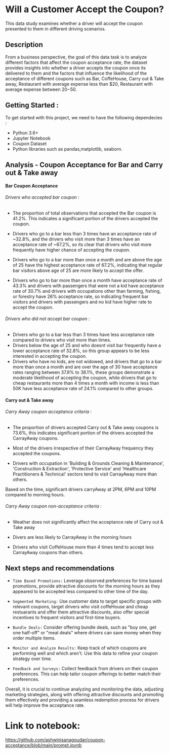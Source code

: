 # Will a Customer Accept the Coupon?

This data study examines whether a driver will accept the coupon presented to them in different driving scenarios.

## Description
From a business perspective, the goal of this data task is to analyze different factors that affect the coupon acceptance rate, the dataset provides insights into whether a driver accepts the coupon once its delivered to them and the factors that influence the likelihood of the acceptance of different coupons such as Bar, CoffeHouse, Carry out & Take away, Restaurant with average expense less than $20,  Restaurant with average expense between $20-$50.

## Getting Started :
To get started with this project, we need to have the following dependecies :
* Python 3.6+
* Jupyter Notebook
* Coupon Dataset
* Python libraries such as pandas,matplotlib, seaborn.

## Analysis - Coupon Acceptance for Bar and Carry out & Take away

#### Bar Coupon Acceptance 

###### Drivers who accepted bar coupon :

* The proportion of total observations that accepted the Bar coupon is 41.2%. This indicates a significant portion of the drivers accepted the coupon.

* Drivers who go to a bar less than 3 times have an acceptance rate of ~32.8%, and the drivers who visit more than 3 times have an acceptance rate of ~67.2%, so its clear that drivers who visit more frequently have higher chance of accepting the coupon.

* Drivers who go to a bar more than once a month and are above the age of 25 have the highest acceptance rate of 67.2%, indicating that regular bar visitors above age of 25 are more likely to accept the offer.

* Drivers who go to bar more than once a month have acceptance rate of 43.3% and drivers with passengers that were not a kid have acceptance rate of 30.7% and drivers with occupations other than farming, fishing, or forestry have 26% acceptance rate, so indicating frequent bar visitors and drivers with passengers and no kid have higher rate to accept the coupon.


###### Drivers who did not accept bar coupon :

* Drivers who go to a bar less than 3 times have less acceptance rate compared to drivers who visit more than times.
* Drivers below the age of 25 and who doesnt visit bar frequently have a lower acceptance rate of 32.8%, so this group appears to be less interested in accepting the coupon.
* Drivers who have no kids, are not widowed, and drivers that go to a bar more than once a month and are over the age of 30 have acceptance rates ranging between 37.8% to 38.1%, these groups demonstrate a moderate likelihood of accepting the coupon, while drivers that go to cheap restaurants more than 4 times a month with income is less than 50K have less acceptance rate of 24.1% compared to other groups.

#### Carry out & Take away

######  Carry Away coupon acceptance criteria :
* The proportion of drivers accepted Carry out & Take away coupons is 73.6%, this indicates significant portion of the drivers accepted the CarrayAway coupons.

* Most of the drivers irrespective of their CarrayAway frequency they accepted the coupons.

* Drivers with occupation in 'Building & Grounds Cleaning & Maintenance', 'Construction & Extraction', 'Protective Service' and 'Healthcare Practitioners & Technical' sectors tend to visit CarrayAway more than others.

Based on the time, significant drivers carryAway at 2PM, 6PM and 10PM compared to morning hours.

######  Carry Away coupon non-acceptance criteria :

* Weather does not significantly affect the acceptance rate of Carry out & Take away

* Divers are less likely to CarrayAway in the morning hours

* Drivers who visit CoffeHouse more than 4 times tend to accept less CarrayAway coupons than others.


## Next steps and recommendations

* `Time Based Promotions:` Leverage observed preferences for time based promotions, provide attractive discounts for the morning hours as they appeared to be accepted less compared to other time of the day.

* `Segmented Marketing:` Use customer data to target specific groups with relevant coupons, target drivers who visit coffeHouse and cheap restuarants and offer them attractive discounts, also offer special incentives to frequent visitors and first-time buyers.

* `Bundle Deals:` Consider offering bundle deals, such as "buy one, get one half-off" or "meal deals" where drivers can save money when they order multiple items.

* `Monitor and Analyze Results:` Keep track of which coupons are performing well and which aren't. Use this data to refine your coupon strategy over time.

* `Feedback and Surveys:` Collect feedback from drivers on their coupon preferences. This can help tailor coupon offerings to better match their preferences.

Overall, it is crucial to continue analyzing and monitoring the data, adjusting marketing strategies, along with offering attractive discounts and promoting them effectively and providing a seamless redemption process for drivers will help improve the acceptance rate.

# Link to notebook:

https://github.com/ashwinisanagoudar/coupon-acceptance/blob/main/prompt.ipynb
